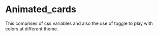 # Animated_cards
This comprises of css variables and also the use of toggle to play with colors at different theme.
